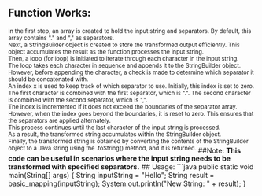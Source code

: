## Function Works:
<sup>
In the first step, an array is created to hold the input string and separators. By default, this array contains "." and "," as separators.
<br>
Next, a StringBuilder object is created to store the transformed output efficiently. This object accumulates the result as the function processes the input string.
<br>
Then, a loop (for loop) is initiated to iterate through each character in the input string.
<br>
The loop takes each character in sequence and appends it to the StringBuilder object. However, before appending the character, a check is made to determine which separator it should be concatenated with.
<br>
An index x is used to keep track of which separator to use. Initially, this index is set to zero. The first character is combined with the first separator, which is ".". The second character is combined with the second separator, which is ",".
<br>
The index is incremented if it does not exceed the boundaries of the separator array. However, when the index goes beyond the boundaries, it is reset to zero. This ensures that the separators are applied alternately.
<br>
This process continues until the last character of the input string is processed.
<br>
As a result, the transformed string accumulates within the StringBuilder object.
<br>
Finally, the transformed string is obtained by converting the contents of the StringBuilder object to a Java string using the .toString() method, and it is returned.
</sup>
##Note:
<b>This code can be useful in scenarios where the input string needs to be transformed with specified separators.</b>
## Usage:
```java
public static void main(String[] args) {
    String inputString = "Hello";
    String result = basic_mapping(inputString);
    System.out.println("New String: " + result);
}
